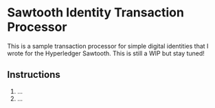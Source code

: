 # Sawtooth Identity Transaction Processor

This is a sample transaction processor for simple digital identities that I wrote for the Hyperledger Sawtooth. This is still a WIP but stay tuned! 

## Instructions
1. ...
2. ...
